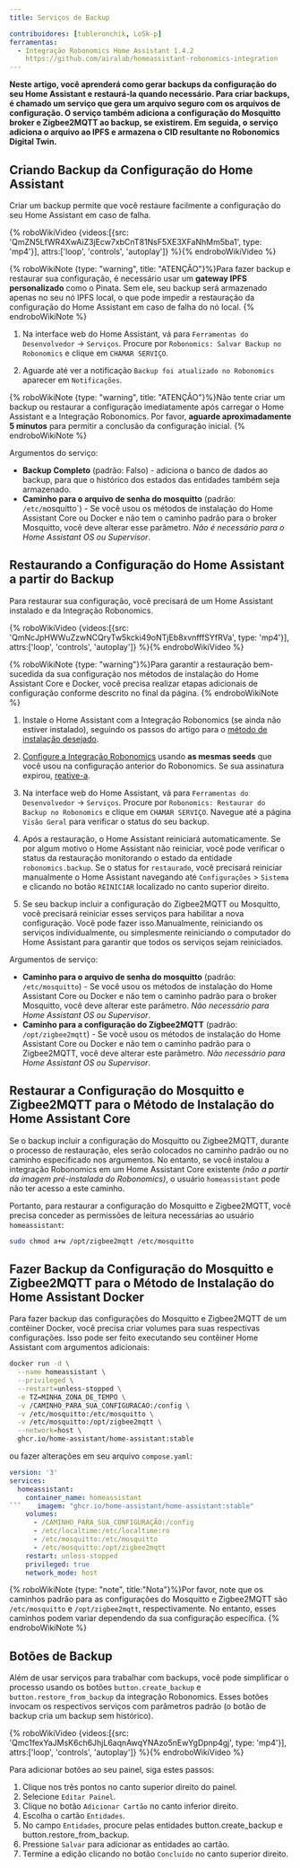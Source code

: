 ```yaml
---
title: Serviços de Backup

contribuidores: [tubleronchik, LoSk-p]
ferramentas:
  - Integração Robonomics Home Assistant 1.4.2
    https://github.com/airalab/homeassistant-robonomics-integration
---
```


**Neste artigo, você aprenderá como gerar backups da configuração do seu Home Assistant e restaurá-la quando necessário. Para criar backups, é chamado um serviço que gera um arquivo seguro com os arquivos de configuração. O serviço também adiciona a configuração do Mosquitto broker e Zigbee2MQTT ao backup, se existirem. Em seguida, o serviço adiciona o arquivo ao IPFS e armazena o CID resultante no Robonomics Digital Twin.**
## Criando Backup da Configuração do Home Assistant

Criar um backup permite que você restaure facilmente a configuração do seu Home Assistant em caso de falha.

{% roboWikiVideo {videos:[{src: 'QmZN5LfWR4XwAiZ3jEcw7xbCnT81NsF5XE3XFaNhMm5ba1', type: 'mp4'}], attrs:['loop', 'controls', 'autoplay']} %}{% endroboWikiVideo %}

{% roboWikiNote {type: "warning", title: "ATENÇÃO"}%}Para fazer backup e restaurar sua configuração, é necessário usar um **gateway IPFS personalizado** como o Pinata. Sem ele, seu backup será armazenado apenas no seu nó IPFS local, o que pode impedir a restauração da configuração do Home Assistant em caso de falha do nó local.
{% endroboWikiNote %}

1. Na interface web do Home Assistant, vá para `Ferramentas do Desenvolvedor` -> `Serviços`. Procure por `Robonomics: Salvar Backup no Robonomics` e clique em `CHAMAR SERVIÇO`.

2. Aguarde até ver a notificação `Backup foi atualizado no Robonomics` aparecer em `Notificações`.


{% roboWikiNote {type: "warning", title: "ATENÇÃO"}%}Não tente criar um backup ou restaurar a configuração imediatamente após carregar o Home Assistant e a Integração Robonomics. Por favor, **aguarde aproximadamente 5 minutos** para permitir a conclusão da configuração inicial. {% endroboWikiNote %}

Argumentos do serviço:
- **Backup Completo**  (padrão: Falso) - adiciona o banco de dados ao backup, para que o histórico dos estados das entidades também seja armazenado.
- **Caminho para o arquivo de senha do mosquitto** (padrão: `/etc/m`osquitto`) - Se você usou os métodos de instalação do Home Assistant Core ou Docker e não tem o caminho padrão para o broker Mosquitto, você deve alterar esse parâmetro. *Não é necessário para o Home Assistant OS ou Supervisor*.

## Restaurando a Configuração do Home Assistant a partir do Backup

Para restaurar sua configuração, você precisará de um Home Assistant instalado e da Integração Robonomics.

{% roboWikiVideo {videos:[{src: 'QmNcJpHWWuZzwNCQryTw5kcki49oNTjEb8xvnfffSYfRVa', type: 'mp4'}], attrs:['loop', 'controls', 'autoplay']} %}{% endroboWikiVideo %}

{% roboWikiNote {type: "warning"}%}Para garantir a restauração bem-sucedida da sua configuração nos métodos de instalação do Home Assistant Core e Docker, você precisa realizar etapas adicionais de configuração conforme descrito no final da página.
{% endroboWikiNote %}

1. Instale o Home Assistant com a Integração Robonomics (se ainda não estiver instalado), seguindo os passos do artigo para o [método de instalação desejado](https://wiki.robonomics.network/docs/robonomics-smart-home-overview/#start-here-your-smart-home).

2. [Configure a Integração Robonomics](https://wiki.robonomics.network/docs/robonomics-hass-integration) usando **as mesmas seeds** que você usou na configuração anterior do Robonomics. Se sua assinatura expirou, [reative-a](https://wiki.robonomics.network/docs/sub-activate).

3. Na interface web do Home Assistant, vá para `Ferramentas do Desenvolvedor` -> `Serviços`. Procure por `Robonomics: Restaurar do Backup no Robonomics` e clique em `CHAMAR SERVIÇO`. Navegue até a página `Visão Geral` para verificar o status do seu backup.

4. Após a restauração, o Home Assistant reiniciará automaticamente. Se por algum motivo o Home Assistant não reiniciar, você pode verificar o status da restauração monitorando o estado da entidade `robonomics.backup`. Se o status for `restaurado`, você precisará reiniciar manualmente o Home Assistant navegando até `Configurações` > `Sistema` e clicando no botão `REINICIAR` localizado no canto superior direito.

5. Se seu backup incluir a configuração do Zigbee2MQTT ou Mosquitto, você precisará reiniciar esses serviços para habilitar a nova configuração. Você pode fazer isso.Manualmente, reiniciando os serviços individualmente, ou simplesmente reiniciando o computador do Home Assistant para garantir que todos os serviços sejam reiniciados.

Argumentos de serviço:
- **Caminho para o arquivo de senha do mosquitto** (padrão: `/etc/mosquitto`) - Se você usou os métodos de instalação do Home Assistant Core ou Docker e não tem o caminho padrão para o broker Mosquitto, você deve alterar este parâmetro. *Não necessário para Home Assistant OS ou Supervisor*.
- **Caminho para a configuração do Zigbee2MQTT** (padrão: `/opt/zigbee2mqtt`) - Se você usou os métodos de instalação do Home Assistant Core ou Docker e não tem o caminho padrão para o Zigbee2MQTT, você deve alterar este parâmetro. *Não necessário para Home Assistant OS ou Supervisor*.

## Restaurar a Configuração do Mosquitto e Zigbee2MQTT para o Método de Instalação do Home Assistant Core

Se o backup incluir a configuração do Mosquitto ou Zigbee2MQTT, durante o processo de restauração, eles serão colocados no caminho padrão ou no caminho especificado nos argumentos. No entanto, se você instalou a integração Robonomics em um Home Assistant Core existente *(não a partir da imagem pré-instalada do Robonomics)*, o usuário `homeassistant` pode não ter acesso a este caminho.

Portanto, para restaurar a configuração do Mosquitto e Zigbee2MQTT, você precisa conceder as permissões de leitura necessárias ao usuário `homeassistant`:

```bash
sudo chmod a+w /opt/zigbee2mqtt /etc/mosquitto
```

## Fazer Backup da Configuração do Mosquitto e Zigbee2MQTT para o Método de Instalação do Home Assistant Docker

Para fazer backup das configurações do Mosquitto e Zigbee2MQTT de um contêiner Docker, você precisa criar volumes para suas respectivas configurações. Isso pode ser feito executando seu contêiner Home Assistant com argumentos adicionais:

```bash
docker run -d \
  --name homeassistant \
  --privileged \
  --restart=unless-stopped \
  -e TZ=MINHA_ZONA_DE_TEMPO \
  -v /CAMINHO_PARA_SUA_CONFIGURACAO:/config \
  -v /etc/mosquitto:/etc/mosquitto \
  -v /etc/mosquitto:/opt/zigbee2mqtt \
  --network=host \
  ghcr.io/home-assistant/home-assistant:stable
```

ou fazer alterações em seu arquivo `compose.yaml`:

```yaml
version: '3'
services:
  homeassistant:
    container_name: homeassistant
```    imagem: "ghcr.io/home-assistant/home-assistant:stable"
    volumes:
      - /CAMINHO_PARA_SUA_CONFIGURAÇÃO:/config
      - /etc/localtime:/etc/localtime:ro
      - /etc/mosquitto:/etc/mosquitto
      - /etc/mosquitto:/opt/zigbee2mqtt
    restart: unless-stopped
    privileged: true
    network_mode: host
```

{% roboWikiNote {type: "note", title:"Nota"}%}Por favor, note que os caminhos padrão para as configurações do Mosquitto e Zigbee2MQTT são `/etc/mosquitto` e `/opt/zigbee2mqtt`, respectivamente. No entanto, esses caminhos podem variar dependendo da sua configuração específica.
{% endroboWikiNote %}

## Botões de Backup

Além de usar serviços para trabalhar com backups, você pode simplificar o processo usando os botões `button.create_backup` e `button.restore_from_backup` da integração Robonomics. Esses botões invocam os respectivos serviços com parâmetros padrão (o botão de backup cria um backup sem histórico).

{% roboWikiVideo {videos:[{src: 'Qmc1fexYaJMsK6ch6JhjL6aqnAwqYNAzo5nEwYgDpnp4gj', type: 'mp4'}], attrs:['loop', 'controls', 'autoplay']} %}{% endroboWikiVideo %}

Para adicionar botões ao seu painel, siga estes passos:

1. Clique nos três pontos no canto superior direito do painel.
2. Selecione `Editar Painel`.
3. Clique no botão `Adicionar Cartão` no canto inferior direito.
4. Escolha o cartão `Entidades`.
5. No campo `Entidades`, procure pelas entidades button.create_backup e button.restore_from_backup.
6. Pressione `Salvar` para adicionar as entidades ao cartão.
7. Termine a edição clicando no botão `Concluído` no canto superior direito.